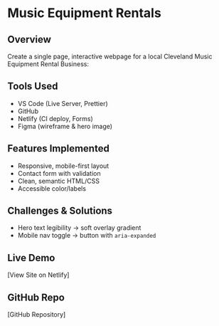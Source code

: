 # Music Equipment Rentals

## Overview

Create a single page, interactive webpage for a local Cleveland Music Equipment Rental Business:

## Tools Used

- VS Code (Live Server, Prettier)
- GitHub
- Netlify (CI deploy, Forms)
- Figma (wireframe & hero image)

## Features Implemented

- Responsive, mobile-first layout
- Contact form with validation
- Clean, semantic HTML/CSS
- Accessible color/labels

## Challenges & Solutions

- Hero text legibility → soft overlay gradient
- Mobile nav toggle → button with `aria-expanded`

## Live Demo

[View Site on Netlify]

## GitHub Repo

[GitHub Repository]
 
 